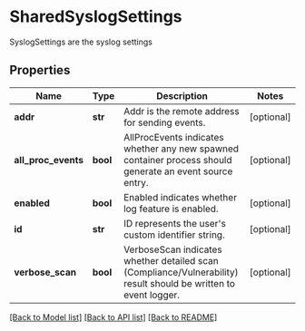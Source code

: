 # SharedSyslogSettings

SyslogSettings are the syslog settings

## Properties
Name | Type | Description | Notes
------------ | ------------- | ------------- | -------------
**addr** | **str** | Addr is the remote address for sending events.  | [optional] 
**all_proc_events** | **bool** | AllProcEvents indicates whether any new spawned container process should generate an event source entry.  | [optional] 
**enabled** | **bool** | Enabled indicates whether log feature is enabled.  | [optional] 
**id** | **str** | ID represents the user&#39;s custom identifier string.  | [optional] 
**verbose_scan** | **bool** | VerboseScan indicates whether detailed scan (Compliance/Vulnerability) result should be written to event logger.  | [optional] 

[[Back to Model list]](../README.md#documentation-for-models) [[Back to API list]](../README.md#documentation-for-api-endpoints) [[Back to README]](../README.md)


